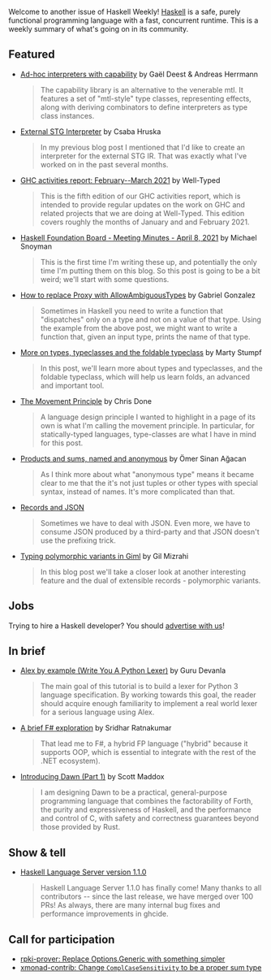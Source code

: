 Welcome to another issue of Haskell Weekly!
[Haskell](https://www.haskell.org) is a safe, purely functional programming language with a fast, concurrent runtime.
This is a weekly summary of what's going on in its community.

## Featured

- [Ad-hoc interpreters with capability](https://www.tweag.io/blog/2021-04-08-capabilities-ad-hoc-interpreters/) by Gaël Deest & Andreas Herrmann
  > The capability library is an alternative to the venerable mtl. It features a set of "mtl-style" type classes, representing effects, along with deriving combinators to define interpreters as type class instances.

- [External STG Interpreter](https://www.patreon.com/posts/external-stg-49857800) by Csaba Hruska
  > In my previous blog post I mentioned that I'd like to create an interpreter for the external STG IR. That was exactly what I've worked on in the past several months.

- [GHC activities report: February--March 2021](https://well-typed.com/blog/2021/04/ghc-2021-02-2021-03/) by Well-Typed
  > This is the fifth edition of our GHC activities report, which is intended to provide regular updates on the work on GHC and related projects that we are doing at Well-Typed. This edition covers roughly the months of January and and February 2021.

- [Haskell Foundation Board - Meeting Minutes - April 8, 2021](https://www.snoyman.com/blog/2021/04/haskell-foundation-board-meeting-minutes-april-8/) by Michael Snoyman
  > This is the first time I'm writing these up, and potentially the only time I'm putting them on this blog. So this post is going to be a bit weird; we'll start with some questions.

- [How to replace Proxy with AllowAmbiguousTypes](https://www.haskellforall.com/2021/04/how-to-replace-proxy-with.html) by Gabriel Gonzalez
  > Sometimes in Haskell you need to write a function that "dispatches" only on a type and not on a value of that type. Using the example from the above post, we might want to write a function that, given an input type, prints the name of that type.

- [More on types, typeclasses and the foldable typeclass](https://functional.works-hub.com/learn/more-on-types-typeclasses-and-the-foldable-typeclass-e1862) by Marty Stumpf
  > In this post, we'll learn more about types and typeclasses, and the foldable typeclass, which will help us learn folds, an advanced and important tool.

- [The Movement Principle](https://chrisdone.com/posts/the-movement-principle/) by Chris Done
  > A language design principle I wanted to highlight in a page of its own is what I'm calling the movement principle. In particular, for statically-typed languages, type-classes are what I have in mind for this post.

- [Products and sums, named and anonymous](https://osa1.net/posts/2021-04-10-sums-and-products.html) by Ömer Sinan Ağacan
  > As I think more about what "anonymous type" means it became clear to me that the it's not just tuples or other types with special syntax, instead of names. It's more complicated than that.

- [Records and JSON](https://haskell.elbear.com/#Records%20and%20JSON)
  > Sometimes we have to deal with JSON. Even more, we have to consume JSON produced by a third-party and that JSON doesn't use the prefixing trick.

- [Typing polymorphic variants in Giml](https://gilmi.me/blog/post/2021/04/13/giml-typing-polymorphic-variants) by Gil Mizrahi
  > In this blog post we'll take a closer look at another interesting feature and the dual of extensible records - polymorphic variants.

## Jobs

Trying to hire a Haskell developer?
You should [advertise with us](https://haskellweekly.news/advertising.html)!

## In brief

- [Alex by example (Write You A Python Lexer)](https://devanla.com/posts/wya-lexer.html) by Guru Devanla
  > The main goal of this tutorial is to build a lexer for Python 3 language specification. By working towards this goal, the reader should acquire enough familiarity to implement a real world lexer for a serious language using Alex.

- [A brief F# exploration](https://srid.ca/fsharp-exploration) by Sridhar Ratnakumar
  > That lead me to F#, a hybrid FP language ("hybrid" because it supports OOP, which is essential to integrate with the rest of the .NET ecosystem).

- [Introducing Dawn (Part 1)](https://www.dawn-lang.org/posts/introducing-dawn-(part-1)/) by Scott Maddox
  > I am designing Dawn to be a practical, general-purpose programming language that combines the factorability of Forth, the purity and expressiveness of Haskell, and the performance and control of C, with safety and correctness guarantees beyond those provided by Rust.

## Show & tell

- [Haskell Language Server version 1.1.0](https://github.com/haskell/haskell-language-server/releases/tag/1.1.0)
  > Haskell Language Server 1.1.0 has finally come! Many thanks to all contributors -- since the last release, we have merged over 100 PRs!
As always, there are many internal bug fixes and performance improvements in ghcide.

## Call for participation

-   [rpki-prover: Replace Options.Generic with something simpler](https://github.com/lolepezy/rpki-prover/issues/42)
-   [xmonad-contrib: Change `ComplCaseSensitivity` to be a proper sum type](https://github.com/xmonad/xmonad-contrib/issues/509)
